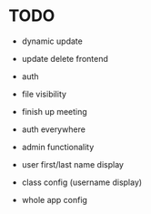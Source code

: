 # TODO

- dynamic update
- update delete frontend
- auth

- file visibility
- finish up meeting
- auth everywhere

- admin functionality
- user first/last name display
- class config (username display)
- whole app config
